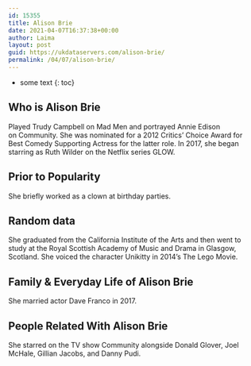 ```yaml
---
id: 15355
title: Alison Brie
date: 2021-04-07T16:37:38+00:00
author: Laima
layout: post
guid: https://ukdataservers.com/alison-brie/
permalink: /04/07/alison-brie/
---
```


* some text
{: toc}


## Who is Alison Brie
                  
                  
                  
Played Trudy Campbell on Mad Men and portrayed Annie Edison on Community. She was nominated for a 2012 Critics&#8217; Choice Award for Best Comedy Supporting Actress for the latter role. In 2017, she began starring as Ruth Wilder on the Netflix series GLOW. 
                  
              
            
              
            
                
                
                
## Prior to Popularity
                  
                  
                  
She briefly worked as a clown at birthday parties. 
                  
              
            
              
            
                
                
                
## Random data
                  
                  
                  
She graduated from the California Institute of the Arts and then went to study at the Royal Scottish Academy of Music and Drama in Glasgow, Scotland. She voiced the character Unikitty in 2014&#8217;s The Lego Movie. 
                  
              
            
              
            
                
                
                
## Family & Everyday Life of Alison Brie
                  
                  
                  
She married actor Dave Franco in 2017. 
                  
              
            
              
            
                
                
                
## People Related With Alison Brie
                  
                  
                  
She starred on the TV show Community alongside Donald Glover, Joel McHale, Gillian Jacobs, and Danny Pudi. 
                  
              
            
              
            
                
              
            
              
              
            
            
              
            
          
          
          